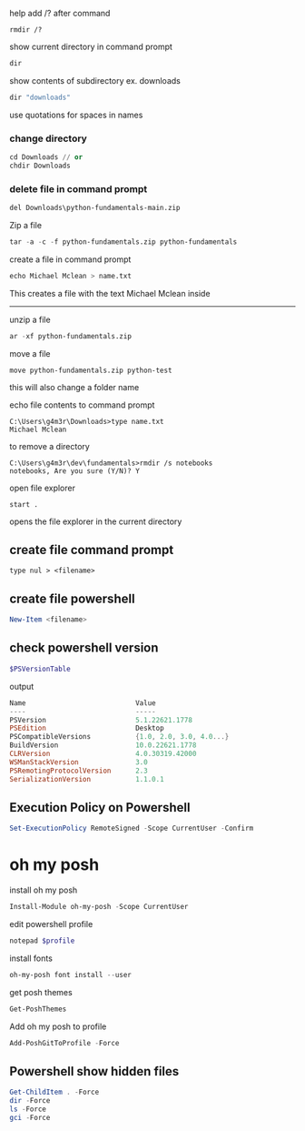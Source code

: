 help add /? after command
```console
rmdir /?
```

show current directory in command prompt
```lisp
dir
```
show contents of subdirectory ex. downloads
```lisp
dir "downloads"
```
use quotations for spaces in names
### change directory
```lisp
cd Downloads // or
chdir Downloads
```
### delete file in command prompt
```lisp
del Downloads\python-fundamentals-main.zip
```
Zip a file
```lisp
tar -a -c -f python-fundamentals.zip python-fundamentals
```
create a file in command prompt
```lisp
echo Michael Mclean > name.txt
```
This creates a file with the text Michael Mclean inside

---
unzip a file
```lisp
ar -xf python-fundamentals.zip
```
move a file
```terminal
move python-fundamentals.zip python-test
```
this will also change a folder name

echo file contents to command prompt
```console
C:\Users\g4m3r\Downloads>type name.txt
Michael Mclean
```

to remove a directory
```console
C:\Users\g4m3r\dev\fundamentals>rmdir /s notebooks
notebooks, Are you sure (Y/N)? Y
```

open file explorer
```console
start .
```
opens the file explorer in the current directory

## create file command prompt
```console
type nul > <filename>
```
## create file powershell
```powershell
New-Item <filename>
```
## check powershell version
```powershell
$PSVersionTable
```
output
```powershell
Name                           Value
----                           -----
PSVersion                      5.1.22621.1778
PSEdition                      Desktop
PSCompatibleVersions           {1.0, 2.0, 3.0, 4.0...}
BuildVersion                   10.0.22621.1778
CLRVersion                     4.0.30319.42000
WSManStackVersion              3.0
PSRemotingProtocolVersion      2.3
SerializationVersion           1.1.0.1
```
## Execution Policy on Powershell
```powershell
Set-ExecutionPolicy RemoteSigned -Scope CurrentUser -Confirm
```

# oh my posh
install oh my posh
```powershell
Install-Module oh-my-posh -Scope CurrentUser
```
edit powershell profile
```powershell
notepad $profile
```
install fonts
```powershell
oh-my-posh font install --user
```

get posh themes
```powershell
Get-PoshThemes
```
Add oh my posh to profile
```powershell
Add-PoshGitToProfile -Force
```
## Powershell show hidden files
```powershell
Get-ChildItem . -Force
dir -Force
ls -Force
gci -Force
```
